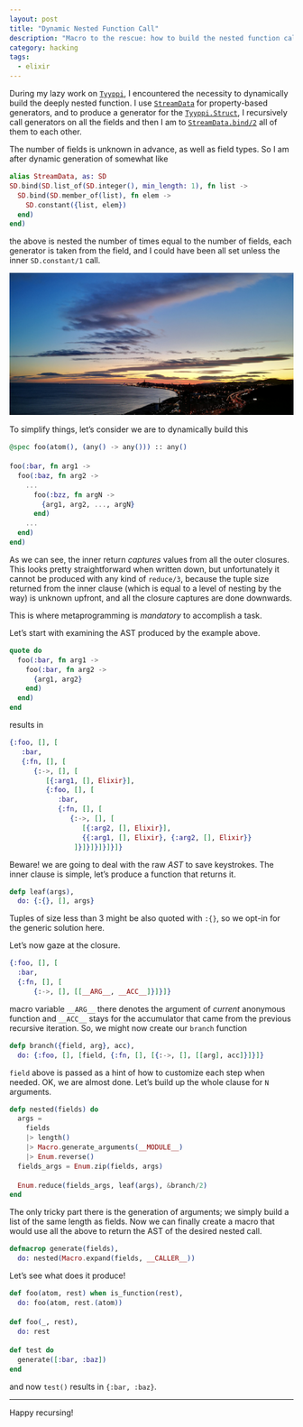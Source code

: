```yaml
---
layout: post
title: "Dynamic Nested Function Call"
description: "Macro to the rescue: how to build the nested function call dynamically with a bit of metaprogramming"
category: hacking
tags:
  - elixir
---
```


During my lazy work on [`Tyyppi`](https://hexdocs.pm/tyyppi), I encountered the necessity to dynamically build the deeply nested function. I use [`StreamData`](https://hexdocs.pm/stream_data) for property-based generators, and to produce a generator for the [`Tyyppi.Struct`](https://hexdocs.pm/tyyppi/Tyyppi.Struct.html), I recursively call generators on all the fields and then I am to [`StreamData.bind/2`](https://hexdocs.pm/stream_data/StreamData.html#bind/2) all of them to each other.

The number of fields is unknown in advance, as well as field types. So I am after dynamic generation of somewhat like

```elixir
alias StreamData, as: SD
SD.bind(SD.list_of(SD.integer(), min_length: 1), fn list ->
  SD.bind(SD.member_of(list), fn elem ->
    SD.constant({list, elem})
  end)
end)
```

the above is nested the number of times equal to the number of fields, each generator is taken from the field, and I could have been all set unless the inner `SD.constant/1` call.

![Sunset in Montgat](/img/nested-function-call.jpg)

To simplify things, let’s consider we are to dynamically build this

```elixir
@spec foo(atom(), (any() -> any())) :: any()

foo(:bar, fn arg1 ->
  foo(:baz, fn arg2 ->
    ...
      foo(:bzz, fn argN ->
        {arg1, arg2, ..., argN}
      end)
    ...
  end)
end)
```

As we can see, the inner return _captures_ values from all the outer closures. This looks pretty straightforward when written down, but unfortunately it cannot be produced with any kind of `reduce/3`, because the tuple size returned from the inner clause (which is equal to a level of nesting by the way) is unknown upfront, and all the closure captures are done downwards.

This is where metaprogramming is _mandatory_ to accomplish a task.

Let’s start with examining the AST produced by the example above.

```elixir
quote do
  foo(:bar, fn arg1 ->
    foo(:bar, fn arg2 -> 
      {arg1, arg2}
    end)
  end)
end
```

results in

```elixir
{:foo, [], [
   :bar,
   {:fn, [], [
      {:->, [], [
         [{:arg1, [], Elixir}],
         {:foo, [], [
            :bar,
            {:fn, [], [
               {:->, [], [
                  [{:arg2, [], Elixir}],
                  {​{:arg1, [], Elixir}, {:arg2, [], Elixir}}
                ]}]}]}]}]}]}
```

Beware! we are going to deal with the raw _AST_ to save keystrokes. The inner clause is simple, let’s produce a function that returns it.

```elixir
defp leaf(args),
  do: {:{}, [], args}
```

Tuples of size less than 3 might be also quoted with `:{}`, so we opt-in for the generic solution here.

Let’s now gaze at the closure.

```elixir
{:foo, [], [
  :bar,
  {:fn, [], [
      {:->, [], [[__ARG__, __ACC__]}]}]}
```

macro variable `__ARG__` there denotes the argument of _current_ anonymous function and `__ACC__` stays for the accumulator that came from the previous recursive iteration. So, we might now create our `branch` function

```elixir
defp branch({field, arg}, acc),
  do: {:foo, [], [field, {:fn, [], [{:->, [], [[arg], acc]}]}]}
```

`field` above is passed as a hint of how to customize each step when needed. OK, we are almost done. Let’s build up the whole clause for `N` arguments.

```elixir
defp nested(fields) do
  args =
    fields
    |> length()
    |> Macro.generate_arguments(__MODULE__)
    |> Enum.reverse()
  fields_args = Enum.zip(fields, args)

  Enum.reduce(fields_args, leaf(args), &branch/2)
end
```

The only tricky part there is the generation of arguments; we simply build a list of the same length as fields. Now we can finally create a macro that would use all the above to return the AST of the desired nested call.

```elixir
defmacrop generate(fields),
  do: nested(Macro.expand(fields, __CALLER__))
```

Let’s see what does it produce!

```elixir
def foo(atom, rest) when is_function(rest),
  do: foo(atom, rest.(atom))

def foo(_, rest),
  do: rest

def test do
  generate([:bar, :baz])
end
```

and now `test()` results in `{:bar, :baz}`.

---

Happy recursing!

